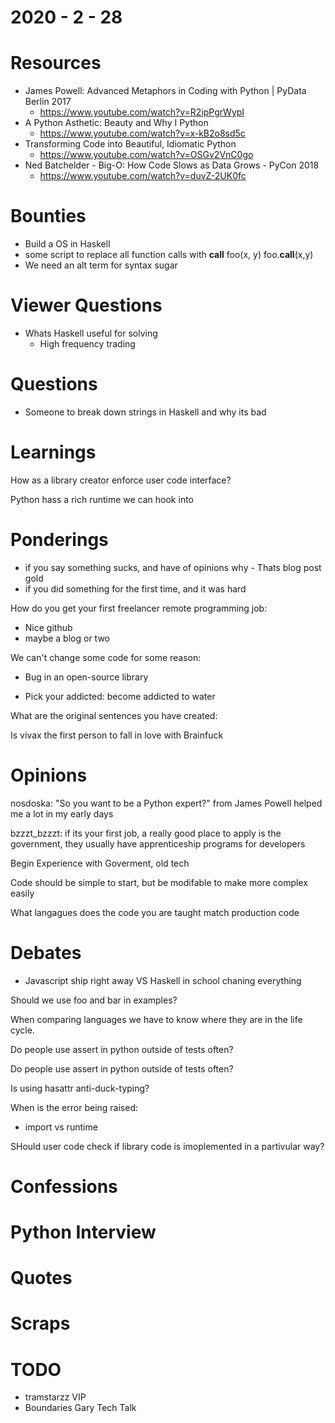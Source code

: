 2020 - 2 - 28
=============

Resources
=========
- James Powell: Advanced Metaphors in Coding with Python | PyData Berlin 2017
  - https://www.youtube.com/watch?v=R2ipPgrWypI
- A Python Asthetic: Beauty and Why I Python
  - https://www.youtube.com/watch?v=x-kB2o8sd5c
- Transforming Code into Beautiful, Idiomatic Python
  - https://www.youtube.com/watch?v=OSGv2VnC0go
- Ned Batchelder - Big-O: How Code Slows as Data Grows - PyCon 2018
  - https://www.youtube.com/watch?v=duvZ-2UK0fc

Bounties
========
- Build a OS in Haskell
- some script to replace all function calls with __call__
  foo(x, y) foo.__call__(x,y)
- We need an alt term for syntax sugar

Viewer Questions
================
- Whats Haskell useful for solving
  - High frequency trading

Questions
=========
- Someone to break down strings in Haskell and why its bad

Learnings
=========

How as a library creator enforce user code interface?

Python hass a rich runtime we can hook into

Ponderings
==========

- if you say something sucks, and have of opinions why - Thats blog post gold
- if you did something for the first time, and it was hard

How do you get your first freelancer remote programming job:
- Nice github
- maybe a blog or two


We can't change some code for some reason:
- Bug in an open-source library



- Pick your addicted: become addicted to water


What are the original sentences you have created:

Is vivax the first person to fall in love with Brainfuck

Opinions
========
nosdoska: "So you want to be a Python expert?" from James Powell helped me a lot in my early days

bzzzt_bzzzt: if its your first job, a really good place to apply is the government, they usually have apprenticeship programs for developers


Begin Experience with Goverment, old tech



Code should be simple to start, but be modifable to make more complex easily



What langagues does the code you are taught match production code





Debates
=======
 - Javascript ship right away VS Haskell in school chaning everything

Should we use foo and bar in examples?

 When comparing languages we have to know where they are in the life cycle.



Do people use assert in python outside of tests often?


Do people use assert in python outside of tests often?

Is using hasattr anti-duck-typing?


When is the error being raised:
- import vs runtime

SHould user code check if library code is imoplemented in a partivular way?


Confessions
===========

Python Interview
================

Quotes
======

Scraps
======

TODO
====
- tramstarzz VIP
- Boundaries Gary Tech Talk

